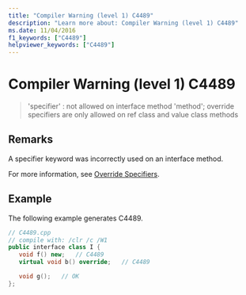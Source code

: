 ```yaml
---
title: "Compiler Warning (level 1) C4489"
description: "Learn more about: Compiler Warning (level 1) C4489"
ms.date: 11/04/2016
f1_keywords: ["C4489"]
helpviewer_keywords: ["C4489"]
---
```

# Compiler Warning (level 1) C4489

> 'specifier' : not allowed on interface method 'method'; override specifiers are only allowed on ref class and value class methods

## Remarks

A specifier keyword was incorrectly used on an interface method.

For more information, see [Override Specifiers](../../extensions/override-specifiers-cpp-component-extensions.md).

## Example

The following example generates C4489.

```cpp
// C4489.cpp
// compile with: /clr /c /W1
public interface class I {
   void f() new;   // C4489
   virtual void b() override;   // C4489

   void g();   // OK
};
```
